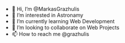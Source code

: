 - 👋 Hi, I’m @MarkasGrazhulis
- 👀 I’m interested in Astronamy
- 🌱 I’m currently learning Web Development
- 💞️ I’m looking to collaborate on Web Projects
- 📫 How to reach me @grazhulis

<!---
MarkasGrazhulis/MarkasGrazhulis is a ✨ special ✨ repository because its `README.md` (this file) appears on your GitHub profile.
You can click the Preview link to take a look at your changes.
--->
